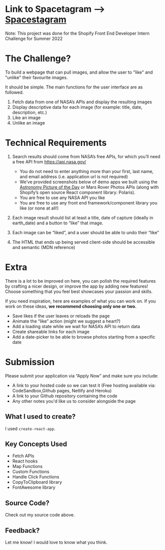 # Link to Spacetagram --> [Spacestagram](http://russelltheprogrammer.github.io/spacestagram/)

Note: This project was done for the Shopify Front End Developer Intern Challenge for Summer 2022

# The Challenge?

To build a webpage that can pull images, and allow the user to "like" and "unlike" their favourite images.

It should be simple. The main functions for the user interface are as followed.

1. Fetch data from one of NASA’s APIs and display the resulting images
2. Display descriptive data for each image (for example: title, date, description, etc.)
3. Like an image
4. Unlike an image


# Technical Requirements

1. Search results should come from NASA’s free APIs, for which you’ll need a free API from https://api.nasa.gov/
    - You do not need to enter anything more than your first, last name, and email address (i.e. application url is not required)
    - We’ve provided screenshots below of demo apps we built using the [Astronomy Picture of the Day](https://api.nasa.gov/#apod) or Mars Rover Photos APIs (along with Shopify’s open source React component library: Polaris).
    - You are free to use any NASA API you like
    - You are free to use any front end framework/component library you like (or none at all!)

2. Each image result should list at least a title, date of capture (ideally in earth_date) and a button to “like” that image.

3. Each image can be “liked”, and a user should be able to undo their “like”

4. The HTML that ends up being served client-side should be accessible and semantic (MDN reference)

# Extra

There is a lot to be improved on here, you can polish the required features by crafting a nicer design, or improve the app by adding new features! Choose something that you feel best showcases your passion and skills.

If you need inspiration, here are examples of what you can work on. If you work on these ideas,
<strong>we recommend choosing only one or two.</strong>

- Save likes if the user leaves or reloads the page
- Animate the “like” action (might we suggest a heart?)
- Add a loading state while we wait for NASA’s API to return data
- Create shareable links for each image
- Add a date-picker to be able to browse photos starting from a specific date

# Submission

Please submit your application via “Apply Now” and make sure you include:

- A link to your hosted code so we can test it (Free hosting available via: CodeSandbox,Github pages, Netlify and Heroku)
- A link to your Github repository containing the code
- Any other notes you'd like us to consider alongside the page

## What I used to create?

I used ```create-react-app```.

## Key Concepts Used

+ Fetch APIs
+ React hooks
+ Map Functions
+ Custom Functions
+ Handle Click Functions
+ CopyToClipboard library
+ FontAwesome library


## Source Code?

Check out my source code above.

## Feedback?

Let me know! I would love to know what you think.

